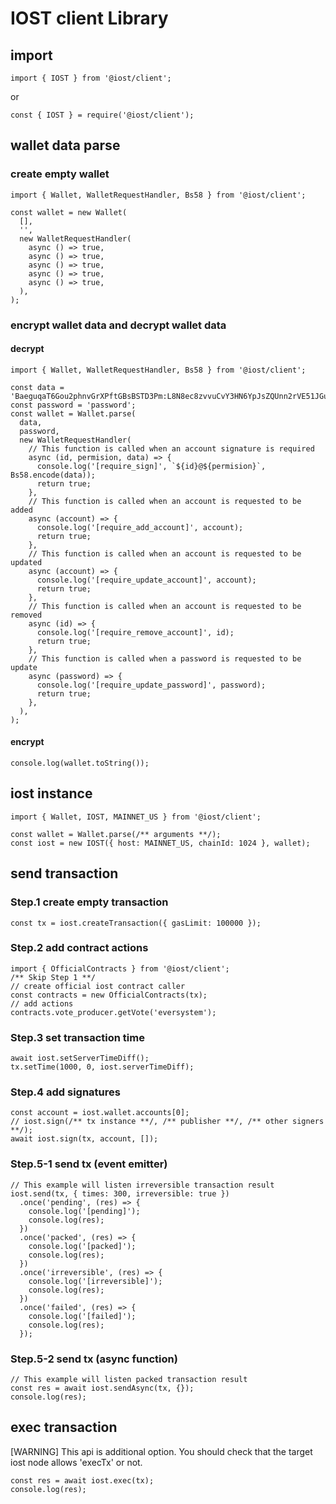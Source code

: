# IOST client Library

## import

```
import { IOST } from '@iost/client';

```

or

```
const { IOST } = require('@iost/client');

```

## wallet data parse

### create empty wallet

```
import { Wallet, WalletRequestHandler, Bs58 } from '@iost/client';

const wallet = new Wallet(
  [],
  '',
  new WalletRequestHandler(
    async () => true,
    async () => true,
    async () => true,
    async () => true,
    async () => true,
  ),
);

```

### encrypt wallet data and decrypt wallet data

#### decrypt

```
import { Wallet, WalletRequestHandler, Bs58 } from '@iost/client';

const data = 'BaeguqaT6Gou2phnvGrXPftGBsBSTD3Pm:L8N8ec8zvvuCvY3HN6YpJsZQUnn2rVE51JGuUunHUHMBp36jUGsS27FffU7byLYKo7VRMZnUTKwtRK7TriBDKDkQjTQ8WhsGkBEtU4xxY1EAdddAVoodvY9t3TBLvFyPdJ4XHNMrdZythcawVRPmkq2QYHG5theex3XwLqjwD65T1qbHBwYyQuAdFq4FsCa9vJ2FDY1ZQgditrLzPsgULGWVbg2FKPRNAv42kFGY7y9fXsQvQUZLSkoewioZF7oktaRxg7ZJhzxMGrt5mRjXUjpmBRSdcHzGzF9bHJQBY5yBSRqrsnQUwFM7xNib4tTtHqXwqsDWpr1Q1ihPcdQAkmAmWyo7';
const password = 'password';
const wallet = Wallet.parse(
  data,
  password,
  new WalletRequestHandler(
    // This function is called when an account signature is required
    async (id, permision, data) => {
      console.log('[require_sign]', `${id}@${permision}`, Bs58.encode(data));
      return true;
    },
    // This function is called when an account is requested to be added
    async (account) => {
      console.log('[require_add_account]', account);
      return true;
    },
    // This function is called when an account is requested to be updated
    async (account) => {
      console.log('[require_update_account]', account);
      return true;
    },
    // This function is called when an account is requested to be removed
    async (id) => {
      console.log('[require_remove_account]', id);
      return true;
    },
    // This function is called when a password is requested to be update
    async (password) => {
      console.log('[require_update_password]', password);
      return true;
    },
  ),
);

```

#### encrypt

```
console.log(wallet.toString());
```

## iost instance

```
import { Wallet, IOST, MAINNET_US } from '@iost/client';

const wallet = Wallet.parse(/** arguments **/);
const iost = new IOST({ host: MAINNET_US, chainId: 1024 }, wallet);
```

## send transaction

### Step.1 create empty transaction

```
const tx = iost.createTransaction({ gasLimit: 100000 });

```

### Step.2 add contract actions

```
import { OfficialContracts } from '@iost/client';
/** Skip Step 1 **/
// create official iost contract caller
const contracts = new OfficialContracts(tx);
// add actions
contracts.vote_producer.getVote('eversystem');
```

### Step.3 set transaction time

```
await iost.setServerTimeDiff();
tx.setTime(1000, 0, iost.serverTimeDiff);
```

### Step.4 add signatures

```
const account = iost.wallet.accounts[0];
// iost.sign(/** tx instance **/, /** publisher **/, /** other signers **/);
await iost.sign(tx, account, []);
```

### Step.5-1 send tx (event emitter)

```
// This example will listen irreversible transaction result
iost.send(tx, { times: 300, irreversible: true })
  .once('pending', (res) => {
    console.log('[pending]');
    console.log(res);
  })
  .once('packed', (res) => {
    console.log('[packed]');
    console.log(res);
  })
  .once('irreversible', (res) => {
    console.log('[irreversible]');
    console.log(res);
  })
  .once('failed', (res) => {
    console.log('[failed]');
    console.log(res);
  });

```

### Step.5-2 send tx (async function)

```
// This example will listen packed transaction result
const res = await iost.sendAsync(tx, {});
console.log(res);
```


## exec transaction

[WARNING] This api is additional option. You should check that the target iost node allows 'execTx' or not.

```
const res = await iost.exec(tx);
console.log(res);

```
